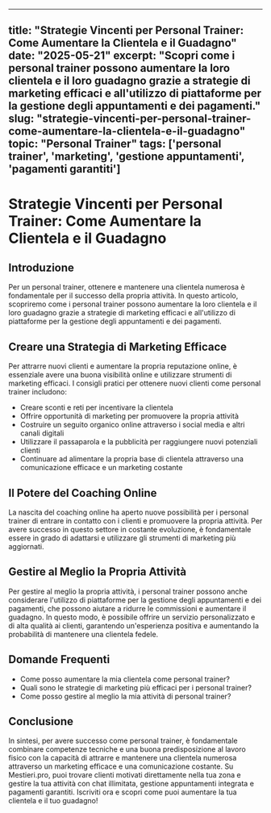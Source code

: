 
---
title: "Strategie Vincenti per Personal Trainer: Come Aumentare la Clientela e il Guadagno"
date: "2025-05-21"
excerpt: "Scopri come i personal trainer possono aumentare la loro clientela e il loro guadagno grazie a strategie di marketing efficaci e all'utilizzo di piattaforme per la gestione degli appuntamenti e dei pagamenti."
slug: "strategie-vincenti-per-personal-trainer-come-aumentare-la-clientela-e-il-guadagno"
topic: "Personal Trainer"
tags: ['personal trainer', 'marketing', 'gestione appuntamenti', 'pagamenti garantiti']
---

# Strategie Vincenti per Personal Trainer: Come Aumentare la Clientela e il Guadagno

## Introduzione

Per un personal trainer, ottenere e mantenere una clientela numerosa è fondamentale per il successo della propria attività. In questo articolo, scopriremo come i personal trainer possono aumentare la loro clientela e il loro guadagno grazie a strategie di marketing efficaci e all'utilizzo di piattaforme per la gestione degli appuntamenti e dei pagamenti.

## Creare una Strategia di Marketing Efficace

Per attrarre nuovi clienti e aumentare la propria reputazione online, è essenziale avere una buona visibilità online e utilizzare strumenti di marketing efficaci. I consigli pratici per ottenere nuovi clienti come personal trainer includono:

* Creare sconti e reti per incentivare la clientela
* Offrire opportunità di marketing per promuovere la propria attività
* Costruire un seguito organico online attraverso i social media e altri canali digitali
* Utilizzare il passaparola e la pubblicità per raggiungere nuovi potenziali clienti
* Continuare ad alimentare la propria base di clientela attraverso una comunicazione efficace e un marketing costante

## Il Potere del Coaching Online

La nascita del coaching online ha aperto nuove possibilità per i personal trainer di entrare in contatto con i clienti e promuovere la propria attività. Per avere successo in questo settore in costante evoluzione, è fondamentale essere in grado di adattarsi e utilizzare gli strumenti di marketing più aggiornati.

## Gestire al Meglio la Propria Attività

Per gestire al meglio la propria attività, i personal trainer possono anche considerare l'utilizzo di piattaforme per la gestione degli appuntamenti e dei pagamenti, che possono aiutare a ridurre le commissioni e aumentare il guadagno. In questo modo, è possibile offrire un servizio personalizzato e di alta qualità ai clienti, garantendo un'esperienza positiva e aumentando la probabilità di mantenere una clientela fedele.

## Domande Frequenti

* Come posso aumentare la mia clientela come personal trainer?
* Quali sono le strategie di marketing più efficaci per i personal trainer?
* Come posso gestire al meglio la mia attività di personal trainer?

## Conclusione

In sintesi, per avere successo come personal trainer, è fondamentale combinare competenze tecniche e una buona predisposizione al lavoro fisico con la capacità di attrarre e mantenere una clientela numerosa attraverso un marketing efficace e una comunicazione costante. Su Mestieri.pro, puoi trovare clienti motivati direttamente nella tua zona e gestire la tua attività con chat illimitata, gestione appuntamenti integrata e pagamenti garantiti. Iscriviti ora e scopri come puoi aumentare la tua clientela e il tuo guadagno!
